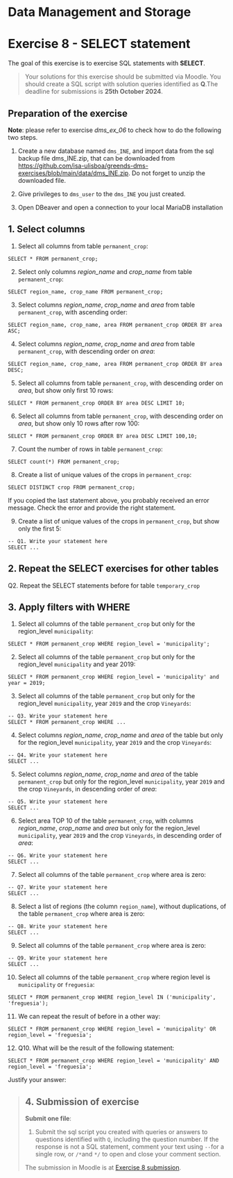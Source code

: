 # Data Management and Storage

# Exercise 8 - SELECT statement

The goal of this exercise is to exercise SQL statements with **SELECT**.

> Your solutions for this exercise should be submitted via Moodle. You should create a SQL script with solution queries identified as **Q**.The deadline for submissions is **25th October 2024**.

## Preparation of the exercise

**Note**: please refer to exercise *dms_ex_06* to check how to do the following two steps.

1. Create a new database named `dms_INE`, and import data from the sql backup file dms_INE.zip, that can be downloaded from https://github.com/isa-ulisboa/greends-dms-exercises/blob/main/data/dms_INE.zip. Do not forget to unzip the downloaded file.

2. Give privileges to `dms_user` to the `dms_INE` you just created.

3. Open DBeaver and open a connection to your local MariaDB installation

## 1. Select columns

1. Select all columns from table `permanent_crop`:

```
SELECT * FROM permanent_crop;
```

2. Select only columns *region_name* and *crop_name* from table `permanent_crop`:

```
SELECT region_name, crop_name FROM permanent_crop;
```
3. Select columns *region_name*, *crop_name* and *area* from table `permanent_crop`, with ascending order:

```
SELECT region_name, crop_name, area FROM permanent_crop ORDER BY area ASC;
```

4. Select columns *region_name*, *crop_name* and *area* from table `permanent_crop`, with descending order on *area*:

```
SELECT region_name, crop_name, area FROM permanent_crop ORDER BY area DESC;
```

5. Select all columns from table `permanent_crop`, with descending order on *area*, but show only first 10 rows:

```
SELECT * FROM permanent_crop ORDER BY area DESC LIMIT 10;
```

6. Select all columns from table `permanent_crop`, with descending order on *area*, but show only 10 rows after row 100:

```
SELECT * FROM permanent_crop ORDER BY area DESC LIMIT 100,10;
```

7. Count the number of rows in table `permanent_crop`:

```
SELECT count(*) FROM permanent_crop;
```

8. Create a list of unique values of the crops in `permanent_crop`:

```
SELECT DISTINCT crop FROM permanent_crop;
```
  If you copied the last statement above, you probably received an error message. Check the error and provide the right statement.

9. Create a list of unique values of the crops in `permanent_crop`, but show only the first 5:


```
-- Q1. Write your statement here
SELECT ... 
```

## 2. Repeat the SELECT exercises for other tables

Q2. Repeat the SELECT statements before for table `temporary_crop`

## 3. Apply filters with WHERE

1. Select all columns of the table `permanent_crop` but only for the region_level `municipality`:
```
SELECT * FROM permanent_crop WHERE region_level = 'municipality';
```

2. Select all columns of the table `permanent_crop` but only for the region_level `municipality` and year 2019:
```
SELECT * FROM permanent_crop WHERE region_level = 'municipality' and year = 2019;
```
3. Select all columns of the table `permanent_crop` but only for the region_level `municipality`, year `2019` and the crop `Vineyards`:
```
-- Q3. Write your statement here
SELECT * FROM permanent_crop WHERE ...
```
4. Select columns *region_name*, *crop_name* and *area* of the table but only for the region_level `municipality`, year `2019` and the crop `Vineyards`:

```
-- Q4. Write your statement here
SELECT ... 
```
5. Select columns *region_name*, *crop_name* and *area* of the table `permanent_crop` but only for the region_level `municipality`, year `2019` and the crop `Vineyards`, in descending order of *area*:
```
-- Q5. Write your statement here
SELECT ... 
```
6. Select area TOP 10 of the table `permanent_crop`, with columns *region_name*, *crop_name* and *area*  but only for the region_level `municipality`, year `2019` and the crop `Vineyards`, in descending order of *area*:
```
-- Q6. Write your statement here
SELECT ... 
```
7. Select all columns of the table `permanent_crop` where area is zero:
```
-- Q7. Write your statement here
SELECT ...
```
8. Select a list of regions (the column `region_name`), without duplications, of the table `permanent_crop` where area is zero:
```
-- Q8. Write your statement here
SELECT ...
```
9. Select all columns of the table `permanent_crop` where area is zero:
```
-- Q9. Write your statement here
SELECT ...
```
10. Select all columns of the table `permanent_crop` where region level is `municipality` or `freguesia`:
```
SELECT * FROM permanent_crop WHERE region_level IN ('municipality', 'freguesia');
```
11. We can repeat the result of before in a other way:
```
SELECT * FROM permanent_crop WHERE region_level = 'municipality' OR region_level = 'freguesia';
```

12. Q10. What will be the result of the following statement:
```
SELECT * FROM permanent_crop WHERE region_level = 'municipality' AND region_level = 'freguesia';
```
Justify your answer:

> ## 4. Submission of exercise
> **Submit one file**:
> 1. Submit the sql script you created with queries or answers to questions identified with `Q`, including the question number. If the response is not a SQL statement, comment your text using `--`for a single row, or `/*`and `*/` to open and close your comment section. 
> 
> The submission in Moodle is at [Exercise 8 submission](https://elearning.ulisboa.pt/mod/assign/view.php?id=477152).